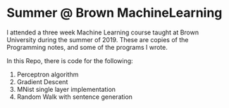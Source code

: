 # Summer @ Brown MachineLearning
I attended a three week Machine Learning course taught at Brown University during the summer of 2019. These are copies of the Programming notes, and some of the programs I wrote. 

In this Repo, there is code for the following:

1. Perceptron algorithm
2. Gradient Descent
3. MNist single layer implementation
4. Random Walk with sentence generation

